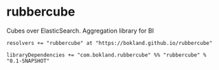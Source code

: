 rubbercube
==========

Cubes over ElasticSearch. Aggregation library for BI

    resolvers += "rubbercube" at "https://bokland.github.io/rubbercube"

    libraryDependencies += "com.bokland.rubbercube" %% "rubbercube" % "0.1-SNAPSHOT"
